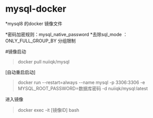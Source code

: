 # mysql-docker

*mysql8 的docker  镜像文件

*密码加密规则：mysql_native_password
*去除sql_mode ： ONLY_FULL_GROUP_BY 分组限制


#镜像启动 
> docker pull nuiiqk/mysql

[自动重启启动]
> docker run --restart=always --name mysql -p 3306:3306 -e MYSQL_ROOT_PASSWORD=数据库密码 -d nuiiqk/mysql:latest

进入镜像
> docker exec -it [镜像ID] bash